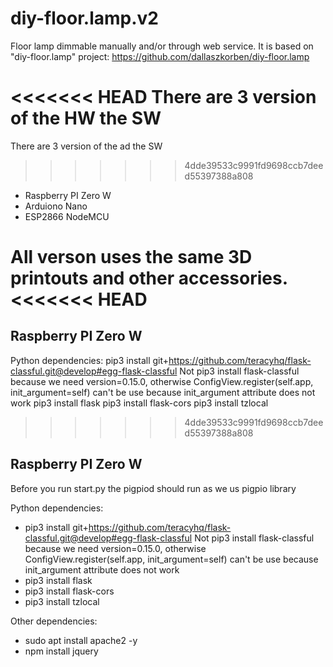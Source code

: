 # diy-floor.lamp.v2

Floor lamp dimmable manually and/or through web service. It is based on "diy-floor.lamp" project: https://github.com/dallaszkorben/diy-floor.lamp

<<<<<<< HEAD
There are 3 version of the HW the SW
=======
There are 3 version of the ad the SW
>>>>>>> 4dde39533c9991fd9698ccb7deed55397388a808

- Raspberry PI Zero W
- Arduiono Nano
- ESP2866 NodeMCU

All verson uses the same 3D printouts and other accessories.
<<<<<<< HEAD
=======


## Raspberry PI Zero W

Python dependencies: pip3 install git+https://github.com/teracyhq/flask-classful.git@develop#egg-flask-classful Not pip3 install flask-classful because we need version=0.15.0, otherwise ConfigView.register(self.app, init_argument=self) can't be use because init_argument attribute does not work pip3 install flask pip3 install flask-cors pip3 install tzlocal
>>>>>>> 4dde39533c9991fd9698ccb7deed55397388a808


## Raspberry PI Zero W

Before you run start.py the pigpiod should run as we us pigpio library

Python dependencies:
 - pip3 install git+https://github.com/teracyhq/flask-classful.git@develop#egg-flask-classful
        Not pip3 install flask-classful because we need version=0.15.0, otherwise ConfigView.register(self.app, init_argument=self) can't be use because init_argument attribute does not work
 - pip3 install flask
 - pip3 install flask-cors
 - pip3 install tzlocal

Other dependencies:
 - sudo apt install apache2 -y
 - npm install jquery

